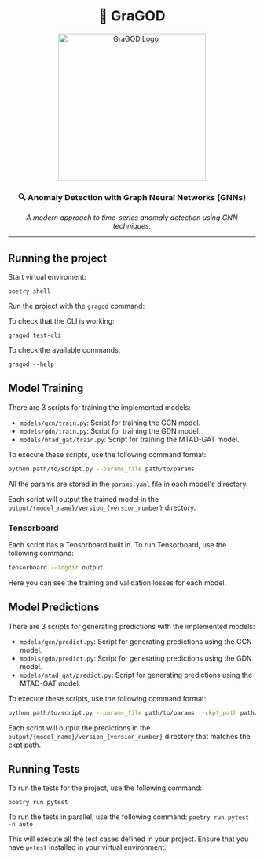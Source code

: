 <div align="center">

# 🚀 GraGOD

<img width="300" alt="GraGOD Logo" src="https://github.com/user-attachments/assets/80aafe71-3db6-4aac-9829-fd95f773caf1" />

### 🔍 **Anomaly Detection with Graph Neural Networks (GNNs)**  
*A modern approach to time-series anomaly detection using GNN techniques.*

---

</div>

## Running the project

Start virtual enviroment:

`poetry shell`

Run the project with the `gragod` command:

To check that the CLI is working:

`gragod test-cli`

To check the available commands:

`gragod --help`

## Model Training

There are 3 scripts for training the implemented models:

- `models/gcn/train.py`: Script for training the GCN model.
- `models/gdn/train.py`: Script for training the GDN model.
- `models/mtad_gat/train.py`: Script for training the MTAD-GAT model.

To execute these scripts, use the following command format:

```bash
python path/to/script.py --params_file path/to/params
```

All the params are stored in the `params.yaml` file in each model's directory.

Each script will output the trained model in the `output/{model_name}/version_{version_number}` directory.

### Tensorboard

Each script has a Tensorboard built in. To run Tensorboard, use the following command:

```bash
tensorboard --logdir output
```

Here you can see the training and validation losses for each model.

## Model Predictions

There are 3 scripts for generating predictions with the implemented models:

- `models/gcn/predict.py`: Script for generating predictions using the GCN model.
- `models/gdn/predict.py`: Script for generating predictions using the GDN model.
- `models/mtad_gat/predict.py`: Script for generating predictions using the MTAD-GAT model.

To execute these scripts, use the following command format:

```bash
python path/to/script.py --params_file path/to/params --ckpt_path path/to/ckpt
```

Each script will output the predictions in the `output/{model_name}/version_{version_number}` directory that matches the ckpt path.

## Running Tests

To run the tests for the project, use the following command:

`poetry run pytest`

To run the tests in parallel, use the following command:
`poetry run pytest -n auto`

This will execute all the test cases defined in your project. Ensure that you have `pytest` installed in your virtual environment.
